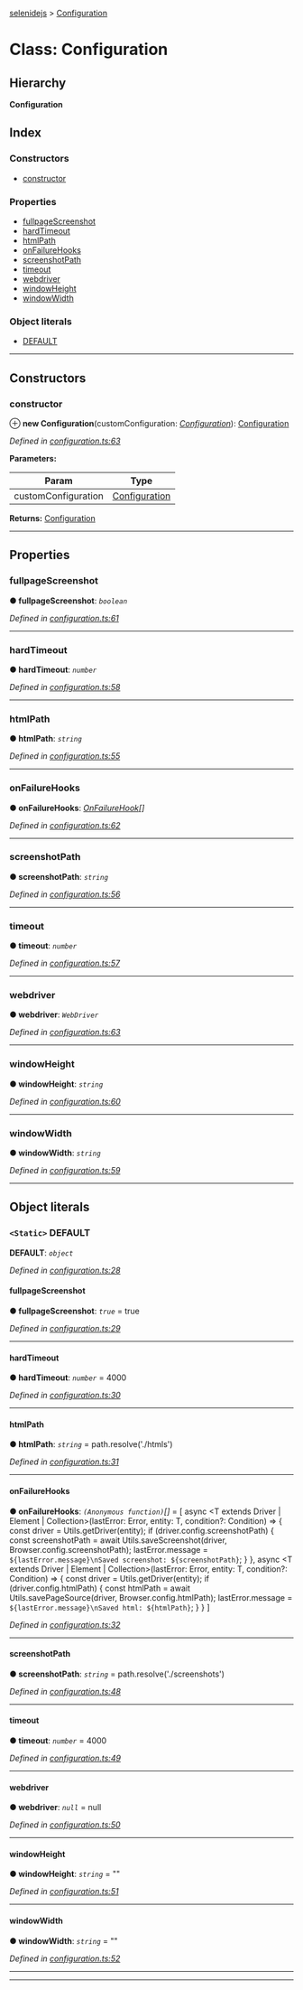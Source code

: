 [selenidejs](../README.md) > [Configuration](../classes/configuration.md)

# Class: Configuration

## Hierarchy

**Configuration**

## Index

### Constructors

* [constructor](configuration.md#constructor)

### Properties

* [fullpageScreenshot](configuration.md#fullpagescreenshot)
* [hardTimeout](configuration.md#hardtimeout)
* [htmlPath](configuration.md#htmlpath)
* [onFailureHooks](configuration.md#onfailurehooks)
* [screenshotPath](configuration.md#screenshotpath)
* [timeout](configuration.md#timeout)
* [webdriver](configuration.md#webdriver)
* [windowHeight](configuration.md#windowheight)
* [windowWidth](configuration.md#windowwidth)

### Object literals

* [DEFAULT](configuration.md#default)

---

## Constructors

<a id="constructor"></a>

###  constructor

⊕ **new Configuration**(customConfiguration: *[Configuration](configuration.md)*): [Configuration](configuration.md)

*Defined in [configuration.ts:63](https://github.com/KnowledgeExpert/selenidejs/blob/647b1e4/lib/configuration.ts#L63)*

**Parameters:**

| Param | Type |
| ------ | ------ |
| customConfiguration | [Configuration](configuration.md) |

**Returns:** [Configuration](configuration.md)

___

## Properties

<a id="fullpagescreenshot"></a>

###  fullpageScreenshot

**● fullpageScreenshot**: *`boolean`*

*Defined in [configuration.ts:61](https://github.com/KnowledgeExpert/selenidejs/blob/647b1e4/lib/configuration.ts#L61)*

___
<a id="hardtimeout"></a>

###  hardTimeout

**● hardTimeout**: *`number`*

*Defined in [configuration.ts:58](https://github.com/KnowledgeExpert/selenidejs/blob/647b1e4/lib/configuration.ts#L58)*

___
<a id="htmlpath"></a>

###  htmlPath

**● htmlPath**: *`string`*

*Defined in [configuration.ts:55](https://github.com/KnowledgeExpert/selenidejs/blob/647b1e4/lib/configuration.ts#L55)*

___
<a id="onfailurehooks"></a>

###  onFailureHooks

**● onFailureHooks**: *[OnFailureHook](../#onfailurehook)[]*

*Defined in [configuration.ts:62](https://github.com/KnowledgeExpert/selenidejs/blob/647b1e4/lib/configuration.ts#L62)*

___
<a id="screenshotpath"></a>

###  screenshotPath

**● screenshotPath**: *`string`*

*Defined in [configuration.ts:56](https://github.com/KnowledgeExpert/selenidejs/blob/647b1e4/lib/configuration.ts#L56)*

___
<a id="timeout"></a>

###  timeout

**● timeout**: *`number`*

*Defined in [configuration.ts:57](https://github.com/KnowledgeExpert/selenidejs/blob/647b1e4/lib/configuration.ts#L57)*

___
<a id="webdriver"></a>

###  webdriver

**● webdriver**: *`WebDriver`*

*Defined in [configuration.ts:63](https://github.com/KnowledgeExpert/selenidejs/blob/647b1e4/lib/configuration.ts#L63)*

___
<a id="windowheight"></a>

###  windowHeight

**● windowHeight**: *`string`*

*Defined in [configuration.ts:60](https://github.com/KnowledgeExpert/selenidejs/blob/647b1e4/lib/configuration.ts#L60)*

___
<a id="windowwidth"></a>

###  windowWidth

**● windowWidth**: *`string`*

*Defined in [configuration.ts:59](https://github.com/KnowledgeExpert/selenidejs/blob/647b1e4/lib/configuration.ts#L59)*

___

## Object literals

<a id="default"></a>

### `<Static>` DEFAULT

**DEFAULT**: *`object`*

*Defined in [configuration.ts:28](https://github.com/KnowledgeExpert/selenidejs/blob/647b1e4/lib/configuration.ts#L28)*

<a id="default.fullpagescreenshot-1"></a>

####  fullpageScreenshot

**● fullpageScreenshot**: *`true`* = true

*Defined in [configuration.ts:29](https://github.com/KnowledgeExpert/selenidejs/blob/647b1e4/lib/configuration.ts#L29)*

___
<a id="default.hardtimeout-1"></a>

####  hardTimeout

**● hardTimeout**: *`number`* = 4000

*Defined in [configuration.ts:30](https://github.com/KnowledgeExpert/selenidejs/blob/647b1e4/lib/configuration.ts#L30)*

___
<a id="default.htmlpath-1"></a>

####  htmlPath

**● htmlPath**: *`string`* =  path.resolve('./htmls')

*Defined in [configuration.ts:31](https://github.com/KnowledgeExpert/selenidejs/blob/647b1e4/lib/configuration.ts#L31)*

___
<a id="default.onfailurehooks-1"></a>

####  onFailureHooks

**● onFailureHooks**: *`(Anonymous function)`[]* =  [
            async <T extends Driver | Element | Collection>(lastError: Error, entity: T, condition?: Condition<T>) => {
                const driver = Utils.getDriver(entity);
                if (driver.config.screenshotPath) {
                    const screenshotPath = await Utils.saveScreenshot(driver, Browser.config.screenshotPath);
                    lastError.message = `${lastError.message}\nSaved screenshot: ${screenshotPath}`;
                }
            },
            async <T extends Driver | Element | Collection>(lastError: Error, entity: T, condition?: Condition<T>) => {
                const driver = Utils.getDriver(entity);
                if (driver.config.htmlPath) {
                    const htmlPath = await Utils.savePageSource(driver, Browser.config.htmlPath);
                    lastError.message = `${lastError.message}\nSaved html: ${htmlPath}`;
                }
            }
        ]

*Defined in [configuration.ts:32](https://github.com/KnowledgeExpert/selenidejs/blob/647b1e4/lib/configuration.ts#L32)*

___
<a id="default.screenshotpath-1"></a>

####  screenshotPath

**● screenshotPath**: *`string`* =  path.resolve('./screenshots')

*Defined in [configuration.ts:48](https://github.com/KnowledgeExpert/selenidejs/blob/647b1e4/lib/configuration.ts#L48)*

___
<a id="default.timeout-1"></a>

####  timeout

**● timeout**: *`number`* = 4000

*Defined in [configuration.ts:49](https://github.com/KnowledgeExpert/selenidejs/blob/647b1e4/lib/configuration.ts#L49)*

___
<a id="default.webdriver-1"></a>

####  webdriver

**● webdriver**: *`null`* =  null

*Defined in [configuration.ts:50](https://github.com/KnowledgeExpert/selenidejs/blob/647b1e4/lib/configuration.ts#L50)*

___
<a id="default.windowheight-1"></a>

####  windowHeight

**● windowHeight**: *`string`* = ""

*Defined in [configuration.ts:51](https://github.com/KnowledgeExpert/selenidejs/blob/647b1e4/lib/configuration.ts#L51)*

___
<a id="default.windowwidth-1"></a>

####  windowWidth

**● windowWidth**: *`string`* = ""

*Defined in [configuration.ts:52](https://github.com/KnowledgeExpert/selenidejs/blob/647b1e4/lib/configuration.ts#L52)*

___

___

